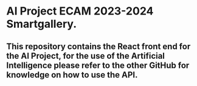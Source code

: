 # AI Project ECAM 2023-2024 Smartgallery.
## This repository contains the React front end for the AI Project, for the use of the Artificial Intelligence please refer to the other GitHub for knowledge on how to use the API.
